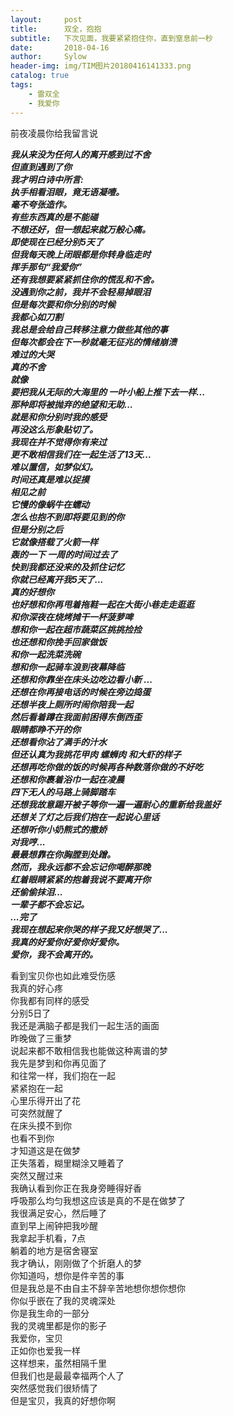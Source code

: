 ```yaml
---
layout:     post
title:      双全，抱抱
subtitle:   下次见面，我要紧紧抱住你，直到窒息前一秒
date:       2018-04-16
author:     Sylow
header-img: img/TIM图片20180416141333.png
catalog: true
tags:
    - 雷双全
    - 我爱你
---
```



前夜凌晨你给我留言说  

***我从来没为任何人的离开感到过不舍  
但直到遇到了你  
我才明白诗中所言:   
执手相看泪眼，竟无语凝噎。  
毫不夸张造作。  
有些东西真的是不能碰  
不想还好，但一想起来就万般心痛。  
即使现在已经分别5天了  
但我每天晚上闭眼都是你转身临走时  
挥手那句“我爱你”  
还有我想要紧紧抓住你的慌乱和不舍。  
没遇到你之前，我并不会轻易掉眼泪  
但是每次要和你分别的时候  
我都心如刀割  
我总是会给自己转移注意力做些其他的事   
但每次都会在下一秒就毫无征兆的情绪崩溃  
难过的大哭  
真的不舍  
就像   
要把我从无际的大海里的 一叶小船上推下去一样...   
那种即将被抛弃的绝望和无助...   
就是和你分别时我的感受  
再没这么形象贴切了。  
我现在并不觉得你有来过  
更不敢相信我们在一起生活了13天...  
难以置信，如梦似幻。  
时间还真是难以捉摸  
相见之前  
它慢的像蜗牛在蠕动  
怎么也抱不到即将要见到的你   
但是分别之后  
它就像搭载了火箭一样    
轰的一下 一周的时间过去了  
快到我都还没来的及抓住记忆  
你就已经离开我5天了...  
真的好想你  
也好想和你再甩着拖鞋一起在大街小巷走走逛逛  
和你深夜在烧烤摊干一杯菠萝啤  
想和你一起在超市蔬菜区挑挑捡捡  
也还想和你挽手回家做饭   
和你一起洗菜洗碗  
想和你一起骑车浪到夜幕降临  
还想和你靠坐在床头边吃边看小新 ...  
还想在你再接电话的时候在旁边捣蛋  
还想半夜上厕所时闹你陪我一起    
然后看着蹲在我面前困得东倒西歪   
眼睛都睁不开的你  
还想看你沾了满手的汁水  
但还认真为我挑花甲肉 螺蛳肉 和大虾的样子  
还想再吃你做的饭的时候再各种数落你做的不好吃  
还想和你裹着浴巾一起在凌晨   
四下无人的马路上骑脚踏车  
还想我故意踢开被子等你一遍一遍耐心的重新给我盖好  
还想关了灯之后我们抱在一起说心里话  
还想听你小奶熊式的撒娇   
对我哼...   
最最想靠在你胸膛到处蹭。  
然而，我永远都不会忘记你喝醉那晚  
红着眼睛紧紧的抱着我说不要离开你  
还偷偷抹泪...  
一辈子都不会忘记。  
...完了  
我现在想起来你哭的样子我又好想哭了...  
我真的好爱你好爱你好爱你。  
爱你，我不会离开的。***  

看到宝贝你也如此难受伤感  
我真的好心疼  
你我都有同样的感受  
分别5日了  
我还是满脑子都是我们一起生活的画面  
昨晚做了三重梦  
说起来都不敢相信我也能做这种离谱的梦  
我先是梦到和你再见面了  
和往常一样，我们抱在一起  
紧紧抱在一起  
心里乐得开出了花  
可突然就醒了  
在床头摸不到你  
也看不到你  
才知道这是在做梦  
正失落着，糊里糊涂又睡着了  
突然又醒过来  
我确认看到你正在我身旁睡得好香  
呼吸那么均匀我想这应该是真的不是在做梦了  
我很满足安心，然后睡了  
直到早上闹钟把我吵醒  
我拿起手机看，7点  
躺着的地方是宿舍寝室  
我才确认，刚刚做了个折磨人的梦   
你知道吗，想你是件辛苦的事  
但是我总是不由自主不辞辛苦地想你想你想你  
你似乎嵌在了我的灵魂深处  
你是我生命的一部分  
我的灵魂里都是你的影子  
我爱你，宝贝  
正如你也爱我一样  
这样想来，虽然相隔千里  
但我们也是最最幸福两个人了  
突然感觉我们很矫情了  
但是宝贝，我真的好想你啊


